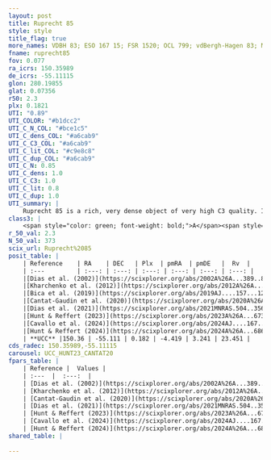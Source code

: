 ```yaml
---
layout: post
title: Ruprecht 85
style: style
title_flag: true
more_names: VDBH 83; ESO 167 15; FSR 1520; OCL 799; vdBergh-Hagen 83; MWSC 1746
fname: ruprecht85
fov: 0.077
ra_icrs: 150.35989
de_icrs: -55.11115
glon: 280.19855
glat: 0.07356
r50: 2.3
plx: 0.1821
UTI: "0.89"
UTI_COLOR: "#b1dcc2"
UTI_C_N_COL: "#bce1c5"
UTI_C_dens_COL: "#a6cab9"
UTI_C_C3_COL: "#a6cab9"
UTI_C_lit_COL: "#c9e8c8"
UTI_C_dup_COL: "#a6cab9"
UTI_C_N: 0.85
UTI_C_dens: 1.0
UTI_C_C3: 1.0
UTI_C_lit: 0.8
UTI_C_dup: 1.0
UTI_summary: |
    Ruprecht 85 is a rich, very dense object of very high C3 quality. It is well-studied in the literature.
class3: |
    <span style="color: green; font-weight: bold;">A</span><span style="color: green; font-weight: bold;">A</span>
r_50_val: 2.3
N_50_val: 373
scix_url: Ruprecht%2085
posit_table: |
    | Reference    | RA    | DEC   | Plx  | pmRA  | pmDE   |  Rv  |
    | :---         | :---: | :---: | :---: | :---: | :---: | :---: |
    |[Dias et al. (2002)](https://scixplorer.org/abs/2002A%26A...389..871D) | 150.358 | -55.117 | -- | -6.75 | -0.84 | -- |
    |[Kharchenko et al. (2012)](https://scixplorer.org/abs/2012A%26A...543A.156K) | 150.42 | -55.015 | -- | -4.8 | 4.45 | -- |
    |[Bica et al. (2019)](https://scixplorer.org/abs/2019AJ....157...12B) | 150.356 | -55.115 | -- | -- | -- | -- |
    |[Cantat-Gaudin et al. (2020)](https://scixplorer.org/abs/2020A%26A...640A...1C) | 150.36 | -55.109 | 0.169 | -4.443 | 3.241 | -- |
    |[Dias et al. (2021)](https://scixplorer.org/abs/2021MNRAS.504..356D) | 150.352 | -55.111 | 0.172 | -4.422 | 3.243 | 31.488 |
    |[Hunt & Reffert (2023)](https://scixplorer.org/abs/2023A%26A...673A.114H) | 150.362 | -55.109 | 0.182 | -4.422 | 3.24 | 39.883 |
    |[Cavallo et al. (2024)](https://scixplorer.org/abs/2024AJ....167...12C) | 150.347 | -55.11 | 0.181 | -- | -- | -- |
    |[Hunt & Reffert (2024)](https://scixplorer.org/abs/2024A%26A...686A..42H) | 150.362 | -55.109 | 0.182 | -4.422 | 3.24 | 39.883 |
    | **UCC** |150.36 | -55.111 | 0.182 | -4.419 | 3.241 | 23.451 | 
cds_radec: 150.35989,-55.11115
carousel: UCC_HUNT23_CANTAT20
fpars_table: |
    | Reference |  Values |
    | :---  |  :---:  |
    | [Dias et al. (2002)](https://scixplorer.org/abs/2002A%26A...389..871D) | `E(B-V)=0.21, Dist=1400.0, Age=8.7` |
    | [Kharchenko et al. (2012)](https://scixplorer.org/abs/2012A%26A...543A.156K) | `e_bv=0.167, distance=1286, log_age=8.7` |
    | [Cantat-Gaudin et al. (2020)](https://scixplorer.org/abs/2020A%26A...640A...1C) | `AVNN=2.61, DMNN=13.41, AgeNN=8.31` |
    | [Dias et al. (2021)](https://scixplorer.org/abs/2021MNRAS.504..356D) | `Av=3.081, Dist=4326, logage=8.348, [Fe/H]=0.01` |
    | [Hunt & Reffert (2023)](https://scixplorer.org/abs/2023A%26A...673A.114H) | `AV50=3.315, diffAV50=2.421, MOD50=13.424, logAge50=8.173` |
    | [Cavallo et al. (2024)](https://scixplorer.org/abs/2024AJ....167...12C) | `AV50=3.53, dMod50=13.26, logAge50=8.26, [Fe/H]50=-0.12` |
    | [Hunt & Reffert (2024)](https://scixplorer.org/abs/2024A%26A...686A..42H) | `MassJ=4852.63` |
shared_table: |
    
---
```

